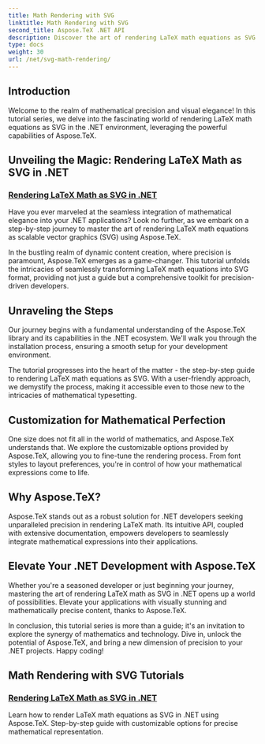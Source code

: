 ```yaml
---
title: Math Rendering with SVG
linktitle: Math Rendering with SVG
second_title: Aspose.TeX .NET API
description: Discover the art of rendering LaTeX math equations as SVG in .NET with Aspose.TeX. Unleash precision with customizable options for mathematical perfection.
type: docs
weight: 30
url: /net/svg-math-rendering/
---
```

## Introduction

Welcome to the realm of mathematical precision and visual elegance! In this tutorial series, we delve into the fascinating world of rendering LaTeX math equations as SVG in the .NET environment, leveraging the powerful capabilities of Aspose.TeX. 

## Unveiling the Magic: Rendering LaTeX Math as SVG in .NET

### [Rendering LaTeX Math as SVG in .NET](./render-latex-math-svg/)

Have you ever marveled at the seamless integration of mathematical elegance into your .NET applications? Look no further, as we embark on a step-by-step journey to master the art of rendering LaTeX math equations as scalable vector graphics (SVG) using Aspose.TeX.

In the bustling realm of dynamic content creation, where precision is paramount, Aspose.TeX emerges as a game-changer. This tutorial unfolds the intricacies of seamlessly transforming LaTeX math equations into SVG format, providing not just a guide but a comprehensive toolkit for precision-driven developers.

## Unraveling the Steps

Our journey begins with a fundamental understanding of the Aspose.TeX library and its capabilities in the .NET ecosystem. We'll walk you through the installation process, ensuring a smooth setup for your development environment.

The tutorial progresses into the heart of the matter - the step-by-step guide to rendering LaTeX math equations as SVG. With a user-friendly approach, we demystify the process, making it accessible even to those new to the intricacies of mathematical typesetting.

## Customization for Mathematical Perfection

One size does not fit all in the world of mathematics, and Aspose.TeX understands that. We explore the customizable options provided by Aspose.TeX, allowing you to fine-tune the rendering process. From font styles to layout preferences, you're in control of how your mathematical expressions come to life.

## Why Aspose.TeX?

Aspose.TeX stands out as a robust solution for .NET developers seeking unparalleled precision in rendering LaTeX math. Its intuitive API, coupled with extensive documentation, empowers developers to seamlessly integrate mathematical expressions into their applications.

## Elevate Your .NET Development with Aspose.TeX

Whether you're a seasoned developer or just beginning your journey, mastering the art of rendering LaTeX math as SVG in .NET opens up a world of possibilities. Elevate your applications with visually stunning and mathematically precise content, thanks to Aspose.TeX.

In conclusion, this tutorial series is more than a guide; it's an invitation to explore the synergy of mathematics and technology. Dive in, unlock the potential of Aspose.TeX, and bring a new dimension of precision to your .NET projects. Happy coding!
## Math Rendering with SVG Tutorials
### [Rendering LaTeX Math as SVG in .NET](./render-latex-math-svg/)
Learn how to render LaTeX math equations as SVG in .NET using Aspose.TeX. Step-by-step guide with customizable options for precise mathematical representation.